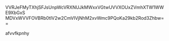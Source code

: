VVRJeFMyTXhjSFJsUnpWcVRXNUJkMWxxVGtwUVVXOUxZVmhXTW1WWE9XbGxS
MDVxWVVFOVBRb0tlV2w2CmVIVjNhM2xvWmc9PQoKa29kb2Rod3Zhbw==

afvvfkpnhy